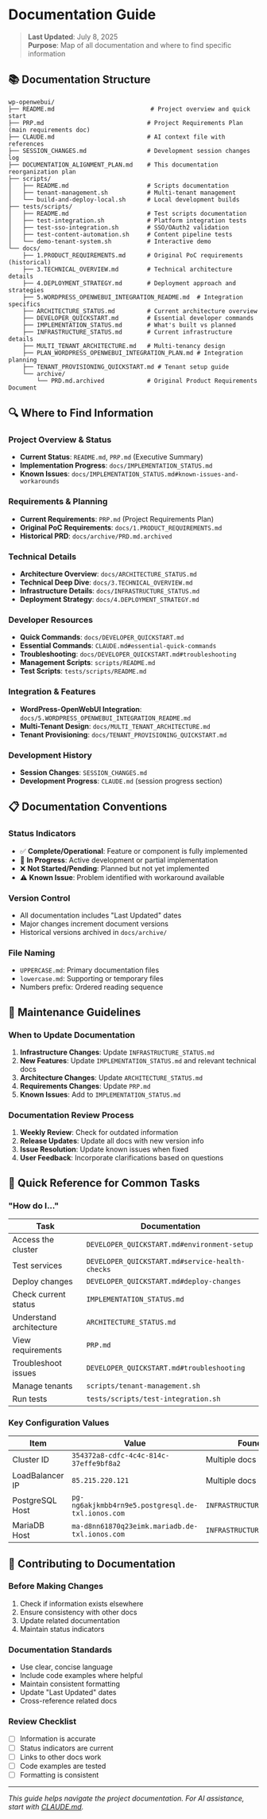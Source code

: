 # Documentation Guide

> **Last Updated**: July 8, 2025  
> **Purpose**: Map of all documentation and where to find specific information

## 📚 Documentation Structure

```
wp-openwebui/
├── README.md                           # Project overview and quick start
├── PRP.md                             # Project Requirements Plan (main requirements doc)
├── CLAUDE.md                          # AI context file with references
├── SESSION_CHANGES.md                 # Development session changes log
├── DOCUMENTATION_ALIGNMENT_PLAN.md    # This documentation reorganization plan
├── scripts/
│   ├── README.md                      # Scripts documentation
│   ├── tenant-management.sh           # Multi-tenant management
│   └── build-and-deploy-local.sh      # Local development builds
├── tests/scripts/
│   ├── README.md                      # Test scripts documentation
│   ├── test-integration.sh            # Platform integration tests
│   ├── test-sso-integration.sh        # SSO/OAuth2 validation
│   ├── test-content-automation.sh     # Content pipeline tests
│   └── demo-tenant-system.sh          # Interactive demo
└── docs/
    ├── 1.PRODUCT_REQUIREMENTS.md      # Original PoC requirements (historical)
    ├── 3.TECHNICAL_OVERVIEW.md        # Technical architecture details
    ├── 4.DEPLOYMENT_STRATEGY.md       # Deployment approach and strategies
    ├── 5.WORDPRESS_OPENWEBUI_INTEGRATION_README.md  # Integration specifics
    ├── ARCHITECTURE_STATUS.md         # Current architecture overview
    ├── DEVELOPER_QUICKSTART.md        # Essential developer commands
    ├── IMPLEMENTATION_STATUS.md       # What's built vs planned
    ├── INFRASTRUCTURE_STATUS.md       # Current infrastructure details
    ├── MULTI_TENANT_ARCHITECTURE.md   # Multi-tenancy design
    ├── PLAN_WORDPRESS_OPENWEBUI_INTEGRATION_PLAN.md # Integration planning
    ├── TENANT_PROVISIONING_QUICKSTART.md # Tenant setup guide
    └── archive/
        └── PRD.md.archived            # Original Product Requirements Document
```

## 🔍 Where to Find Information

### Project Overview & Status
- **Current Status**: `README.md`, `PRP.md` (Executive Summary)
- **Implementation Progress**: `docs/IMPLEMENTATION_STATUS.md`
- **Known Issues**: `docs/IMPLEMENTATION_STATUS.md#known-issues-and-workarounds`

### Requirements & Planning
- **Current Requirements**: `PRP.md` (Project Requirements Plan)
- **Original PoC Requirements**: `docs/1.PRODUCT_REQUIREMENTS.md`
- **Historical PRD**: `docs/archive/PRD.md.archived`

### Technical Details
- **Architecture Overview**: `docs/ARCHITECTURE_STATUS.md`
- **Technical Deep Dive**: `docs/3.TECHNICAL_OVERVIEW.md`
- **Infrastructure Details**: `docs/INFRASTRUCTURE_STATUS.md`
- **Deployment Strategy**: `docs/4.DEPLOYMENT_STRATEGY.md`

### Developer Resources
- **Quick Commands**: `docs/DEVELOPER_QUICKSTART.md`
- **Essential Commands**: `CLAUDE.md#essential-quick-commands`
- **Troubleshooting**: `docs/DEVELOPER_QUICKSTART.md#troubleshooting`
- **Management Scripts**: `scripts/README.md`
- **Test Scripts**: `tests/scripts/README.md`

### Integration & Features
- **WordPress-OpenWebUI Integration**: `docs/5.WORDPRESS_OPENWEBUI_INTEGRATION_README.md`
- **Multi-Tenant Design**: `docs/MULTI_TENANT_ARCHITECTURE.md`
- **Tenant Provisioning**: `docs/TENANT_PROVISIONING_QUICKSTART.md`

### Development History
- **Session Changes**: `SESSION_CHANGES.md`
- **Development Progress**: `CLAUDE.md` (session progress section)

## 📋 Documentation Conventions

### Status Indicators
- ✅ **Complete/Operational**: Feature or component is fully implemented
- 🔄 **In Progress**: Active development or partial implementation
- ❌ **Not Started/Pending**: Planned but not yet implemented
- ⚠️ **Known Issue**: Problem identified with workaround available

### Version Control
- All documentation includes "Last Updated" dates
- Major changes increment document versions
- Historical versions archived in `docs/archive/`

### File Naming
- `UPPERCASE.md`: Primary documentation files
- `lowercase.md`: Supporting or temporary files
- Numbers prefix: Ordered reading sequence

## 🔧 Maintenance Guidelines

### When to Update Documentation

1. **Infrastructure Changes**: Update `INFRASTRUCTURE_STATUS.md`
2. **New Features**: Update `IMPLEMENTATION_STATUS.md` and relevant technical docs
3. **Architecture Changes**: Update `ARCHITECTURE_STATUS.md`
4. **Requirements Changes**: Update `PRP.md`
5. **Known Issues**: Add to `IMPLEMENTATION_STATUS.md`

### Documentation Review Process

1. **Weekly Review**: Check for outdated information
2. **Release Updates**: Update all docs with new version info
3. **Issue Resolution**: Update known issues when fixed
4. **User Feedback**: Incorporate clarifications based on questions

## 🎯 Quick Reference for Common Tasks

### "How do I..."

| Task | Documentation |
|------|---------------|
| Access the cluster | `DEVELOPER_QUICKSTART.md#environment-setup` |
| Test services | `DEVELOPER_QUICKSTART.md#service-health-checks` |
| Deploy changes | `DEVELOPER_QUICKSTART.md#deploy-changes` |
| Check current status | `IMPLEMENTATION_STATUS.md` |
| Understand architecture | `ARCHITECTURE_STATUS.md` |
| View requirements | `PRP.md` |
| Troubleshoot issues | `DEVELOPER_QUICKSTART.md#troubleshooting` |
| Manage tenants | `scripts/tenant-management.sh` |
| Run tests | `tests/scripts/test-integration.sh` |

### Key Configuration Values

| Item | Value | Found In |
|------|-------|----------|
| Cluster ID | `354372a8-cdfc-4c4c-814c-37effe9bf8a2` | Multiple docs |
| LoadBalancer IP | `85.215.220.121` | Multiple docs |
| PostgreSQL Host | `pg-ng6akjkmbb4rn9e5.postgresql.de-txl.ionos.com` | `INFRASTRUCTURE_STATUS.md` |
| MariaDB Host | `ma-d8nn61870q23eimk.mariadb.de-txl.ionos.com` | `INFRASTRUCTURE_STATUS.md` |

## 📝 Contributing to Documentation

### Before Making Changes
1. Check if information exists elsewhere
2. Ensure consistency with other docs
3. Update related documentation
4. Maintain status indicators

### Documentation Standards
- Use clear, concise language
- Include code examples where helpful
- Maintain consistent formatting
- Update "Last Updated" dates
- Cross-reference related docs

### Review Checklist
- [ ] Information is accurate
- [ ] Status indicators are current
- [ ] Links to other docs work
- [ ] Code examples are tested
- [ ] Formatting is consistent

---

*This guide helps navigate the project documentation. For AI assistance, start with [CLAUDE.md](../CLAUDE.md).*